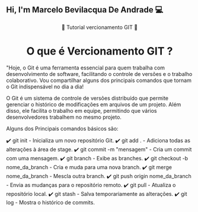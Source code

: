 ## Hi, I'm Marcelo Bevilacqua De Andrade 💻
<p align="center"> 📜  Tutorial vercionamento GIT </a> 📜 </P>
<h1 align="center"> O que é <strong>Vercionamento GIT ?</strong> </h1>
<p>"Hoje, o Git é uma ferramenta essencial para quem trabalha com desenvolvimento
 de software, facilitando o controle de versões e o trabalho colaborativo. 
 Vou compartilhar alguns dos principais comandos que tornam o Git indispensável no dia a dia! </p>
 <p>O Git é um sistema de controle de versões distribuído que permite gerenciar 
 o histórico de modificações em arquivos de um projeto. Além disso, ele facilita 
 o trabalho em equipe, permitindo que vários desenvolvedores trabalhem no mesmo projeto. </p>
 <p>Alguns dos Principais comandos básicos são:

✔️ git init - Inicializa um novo repositório Git.
✔️ git add . - Adiciona todas as alterações à área de stage.
✔️ git commit -m "mensagem" - Cria um commit com uma mensagem.
✔️ git branch - Exibe as branches.
✔️ git checkout -b nome_da_branch - Cria e muda para uma nova branch.
✔️ git merge nome_da_branch - Mescla outra branch.
✔️ git push origin nome_da_branch - Envia as mudanças para o repositório remoto.
✔️ git pull - Atualiza o repositório local.
✔️ git stash - Salva temporariamente as alterações.
✔️ git log - Mostra o histórico de commits.</p>